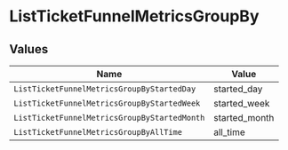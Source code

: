 # ListTicketFunnelMetricsGroupBy


## Values

| Name                                         | Value                                        |
| -------------------------------------------- | -------------------------------------------- |
| `ListTicketFunnelMetricsGroupByStartedDay`   | started_day                                  |
| `ListTicketFunnelMetricsGroupByStartedWeek`  | started_week                                 |
| `ListTicketFunnelMetricsGroupByStartedMonth` | started_month                                |
| `ListTicketFunnelMetricsGroupByAllTime`      | all_time                                     |